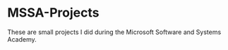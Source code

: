 # MSSA-Projects

These are small projects I did during the Microsoft Software and Systems Academy. 
